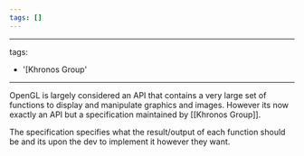```yaml
---
tags: []
---
```


---
tags:
- '[Khronos Group'
---

OpenGL is largely considered an API that contains a very large set of functions to display and manipulate graphics and images. However its now exactly an API but a specification maintained by [[Khronos Group]].

The specification specifies what the result/output of each function should be and its upon the dev to implement it however they want.

